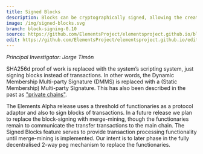 ```yaml
---
title: Signed Blocks
description: Blocks can be cryptographically signed, allowing the creator of the block to verify their identity in the future.
image: /img/signed-blocks.svg
branch: block-signing-0.10
source: https://github.com/ElementsProject/elementsproject.github.io/blob/master/source/elements/signed-blocks/index.md
edit: https://github.com/ElementsProject/elementsproject.github.io/edit/master/source/elements/signed-blocks/index.md
---
```


*Principal Investigator: Jorge Timón*

SHA256d proof of work is replaced with the system’s scripting system, just
signing blocks instead of transactions. In other words, the Dynamic Membership
Multi-party Signature (DMMS) is replaced with a (Static Membership) Multi-party
Signature. This has also been described in the past as ["private chains"][frei].

The Elements Alpha release uses a threshold of functionaries as a protocol
adaptor and also to sign blocks of transactions.  In a future release we plan to
replace the block-signing with merge-mining, though the functionaries remain to
communicate the transfer transactions to the main chain.   The Signed Blocks
feature serves to provide transaction processing functionality until
merge-mining is implemented.  Our intent is to later phase in the fully
decentralised 2-way peg mechanism to replace the functionaries. 

[frei]: http://freico.in/docs/freimarkets.pdf

